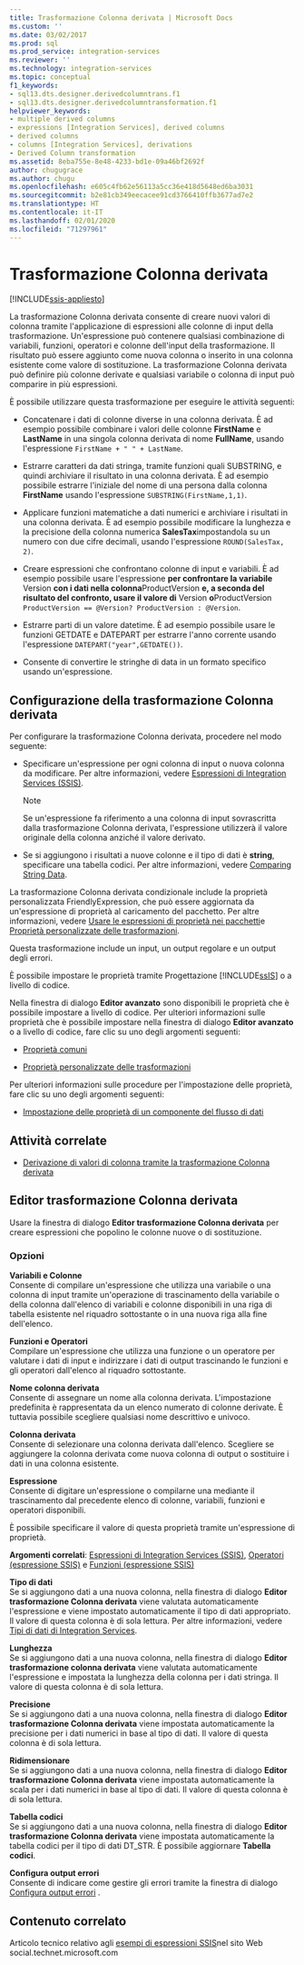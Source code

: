 ```yaml
---
title: Trasformazione Colonna derivata | Microsoft Docs
ms.custom: ''
ms.date: 03/02/2017
ms.prod: sql
ms.prod_service: integration-services
ms.reviewer: ''
ms.technology: integration-services
ms.topic: conceptual
f1_keywords:
- sql13.dts.designer.derivedcolumntrans.f1
- sql13.dts.designer.derivedcolumntransformation.f1
helpviewer_keywords:
- multiple derived columns
- expressions [Integration Services], derived columns
- derived columns
- columns [Integration Services], derivations
- Derived Column transformation
ms.assetid: 8eba755e-8e48-4233-bd1e-09a46bf2692f
author: chugugrace
ms.author: chugu
ms.openlocfilehash: e605c4fb62e56113a5cc36e418d5648ed6ba3031
ms.sourcegitcommit: b2e81cb349eecacee91cd3766410ffb3677ad7e2
ms.translationtype: HT
ms.contentlocale: it-IT
ms.lasthandoff: 02/01/2020
ms.locfileid: "71297961"
---
```

# <a name="derived-column-transformation"></a>Trasformazione Colonna derivata

[!INCLUDE[ssis-appliesto](../../../includes/ssis-appliesto-ssvrpluslinux-asdb-asdw-xxx.md)]


  La trasformazione Colonna derivata consente di creare nuovi valori di colonna tramite l'applicazione di espressioni alle colonne di input della trasformazione. Un'espressione può contenere qualsiasi combinazione di variabili, funzioni, operatori e colonne dell'input della trasformazione. Il risultato può essere aggiunto come nuova colonna o inserito in una colonna esistente come valore di sostituzione. La trasformazione Colonna derivata può definire più colonne derivate e qualsiasi variabile o colonna di input può comparire in più espressioni.  
  
 È possibile utilizzare questa trasformazione per eseguire le attività seguenti:  
  
-   Concatenare i dati di colonne diverse in una colonna derivata. È ad esempio possibile combinare i valori delle colonne **FirstName** e **LastName** in una singola colonna derivata di nome **FullName**, usando l'espressione `FirstName + " " + LastName`.  
  
-   Estrarre caratteri da dati stringa, tramite funzioni quali SUBSTRING, e quindi archiviare il risultato in una colonna derivata. È ad esempio possibile estrarre l'iniziale del nome di una persona dalla colonna **FirstName** usando l'espressione `SUBSTRING(FirstName,1,1)`.  
  
-   Applicare funzioni matematiche a dati numerici e archiviare i risultati in una colonna derivata. È ad esempio possibile modificare la lunghezza e la precisione della colonna numerica **SalesTax**impostandola su un numero con due cifre decimali, usando l'espressione `ROUND(SalesTax, 2)`.  
  
-   Creare espressioni che confrontano colonne di input e variabili. È ad esempio possibile usare l'espressione **per confrontare la variabile** Version **con i dati nella colonna**ProductVersion **e, a seconda del risultato del confronto, usare il valore di** Version **o**ProductVersion `ProductVersion == @Version? ProductVersion : @Version`.  
  
-   Estrarre parti di un valore datetime. È ad esempio possibile usare le funzioni GETDATE e DATEPART per estrarre l'anno corrente usando l'espressione `DATEPART("year",GETDATE())`.  
  
-   Consente di convertire le stringhe di data in un formato specifico usando un'espressione.  
  
## <a name="configuration-of-the-derived-column-transformation"></a>Configurazione della trasformazione Colonna derivata  
 Per configurare la trasformazione Colonna derivata, procedere nel modo seguente:  
  
-   Specificare un'espressione per ogni colonna di input o nuova colonna da modificare. Per altre informazioni, vedere [Espressioni di Integration Services &#40;SSIS&#41;](../../../integration-services/expressions/integration-services-ssis-expressions.md).  
  
    > [!NOTE]  
    >  Se un'espressione fa riferimento a una colonna di input sovrascritta dalla trasformazione Colonna derivata, l'espressione utilizzerà il valore originale della colonna anziché il valore derivato.  
  
-   Se si aggiungono i risultati a nuove colonne e il tipo di dati è **string**, specificare una tabella codici. Per altre informazioni, vedere [Comparing String Data](../../../integration-services/data-flow/comparing-string-data.md).  
  
 La trasformazione Colonna derivata condizionale include la proprietà personalizzata FriendlyExpression, che può essere aggiornata da un'espressione di proprietà al caricamento del pacchetto. Per altre informazioni, vedere [Usare le espressioni di proprietà nei pacchetti](../../../integration-services/expressions/use-property-expressions-in-packages.md)e [Proprietà personalizzate delle trasformazioni](../../../integration-services/data-flow/transformations/transformation-custom-properties.md).  
  
 Questa trasformazione include un input, un output regolare e un output degli errori.  
  
 È possibile impostare le proprietà tramite Progettazione [!INCLUDE[ssIS](../../../includes/ssis-md.md)] o a livello di codice.  
  
 Nella finestra di dialogo **Editor avanzato** sono disponibili le proprietà che è possibile impostare a livello di codice. Per ulteriori informazioni sulle proprietà che è possibile impostare nella finestra di dialogo **Editor avanzato** o a livello di codice, fare clic su uno degli argomenti seguenti:  
  
-   [Proprietà comuni](https://msdn.microsoft.com/library/51973502-5cc6-4125-9fce-e60fa1b7b796)  
  
-   [Proprietà personalizzate delle trasformazioni](../../../integration-services/data-flow/transformations/transformation-custom-properties.md)  
  
 Per ulteriori informazioni sulle procedure per l'impostazione delle proprietà, fare clic su uno degli argomenti seguenti:  
  
-   [Impostazione delle proprietà di un componente del flusso di dati](../../../integration-services/data-flow/set-the-properties-of-a-data-flow-component.md)  
  
## <a name="related-tasks"></a>Attività correlate  
  
-   [Derivazione di valori di colonna tramite la trasformazione Colonna derivata](../../../integration-services/data-flow/transformations/derive-column-values-by-using-the-derived-column-transformation.md)  
  
## <a name="derived-column-transformation-editor"></a>Editor trasformazione Colonna derivata
  Usare la finestra di dialogo **Editor trasformazione Colonna derivata** per creare espressioni che popolino le colonne nuove o di sostituzione.  
  
### <a name="options"></a>Opzioni  
 **Variabili e Colonne**  
 Consente di compilare un'espressione che utilizza una variabile o una colonna di input tramite un'operazione di trascinamento della variabile o della colonna dall'elenco di variabili e colonne disponibili in una riga di tabella esistente nel riquadro sottostante o in una nuova riga alla fine dell'elenco.  
  
 **Funzioni e Operatori**  
 Compilare un'espressione che utilizza una funzione o un operatore per valutare i dati di input e indirizzare i dati di output trascinando le funzioni e gli operatori dall'elenco al riquadro sottostante.  
  
 **Nome colonna derivata**  
 Consente di assegnare un nome alla colonna derivata. L'impostazione predefinita è rappresentata da un elenco numerato di colonne derivate. È tuttavia possibile scegliere qualsiasi nome descrittivo e univoco.  
  
 **Colonna derivata**  
 Consente di selezionare una colonna derivata dall'elenco. Scegliere se aggiungere la colonna derivata come nuova colonna di output o sostituire i dati in una colonna esistente.  
  
 **Espressione**  
 Consente di digitare un'espressione o compilarne una mediante il trascinamento dal precedente elenco di colonne, variabili, funzioni e operatori disponibili.  
  
 È possibile specificare il valore di questa proprietà tramite un'espressione di proprietà.  
  
 **Argomenti correlati**: [Espressioni di Integration Services &#40;SSIS&#41;](../../../integration-services/expressions/integration-services-ssis-expressions.md), [Operatori &#40;espressione SSIS&#41;](../../../integration-services/expressions/operators-ssis-expression.md) e [Funzioni &#40;espressione SSIS&#41;](../../../integration-services/expressions/functions-ssis-expression.md)  
  
 **Tipo di dati**  
 Se si aggiungono dati a una nuova colonna, nella finestra di dialogo **Editor trasformazione Colonna derivata** viene valutata automaticamente l'espressione e viene impostato automaticamente il tipo di dati appropriato. Il valore di questa colonna è di sola lettura. Per altre informazioni, vedere [Tipi di dati di Integration Services](../../../integration-services/data-flow/integration-services-data-types.md).  
  
 **Lunghezza**  
 Se si aggiungono dati a una nuova colonna, nella finestra di dialogo **Editor trasformazione colonna derivata** viene valutata automaticamente l'espressione e impostata la lunghezza della colonna per i dati stringa. Il valore di questa colonna è di sola lettura.  
  
 **Precisione**  
 Se si aggiungono dati a una nuova colonna, nella finestra di dialogo **Editor trasformazione Colonna derivata** viene impostata automaticamente la precisione per i dati numerici in base al tipo di dati. Il valore di questa colonna è di sola lettura.  
  
 **Ridimensionare**  
 Se si aggiungono dati a una nuova colonna, nella finestra di dialogo **Editor trasformazione Colonna derivata** viene impostata automaticamente la scala per i dati numerici in base al tipo di dati. Il valore di questa colonna è di sola lettura.  
  
 **Tabella codici**  
 Se si aggiungono dati a una nuova colonna, nella finestra di dialogo **Editor trasformazione Colonna derivata** viene impostata automaticamente la tabella codici per il tipo di dati DT_STR. È possibile aggiornare **Tabella codici**.  
  
 **Configura output errori**  
 Consente di indicare come gestire gli errori tramite la finestra di dialogo [Configura output errori](https://msdn.microsoft.com/library/5f8da390-fab5-44f8-b268-d8fa313ce4b9) .  
  
## <a name="related-content"></a>Contenuto correlato  
 Articolo tecnico relativo agli [esempi di espressioni SSIS](https://go.microsoft.com/fwlink/?LinkId=220761)nel sito Web social.technet.microsoft.com  
